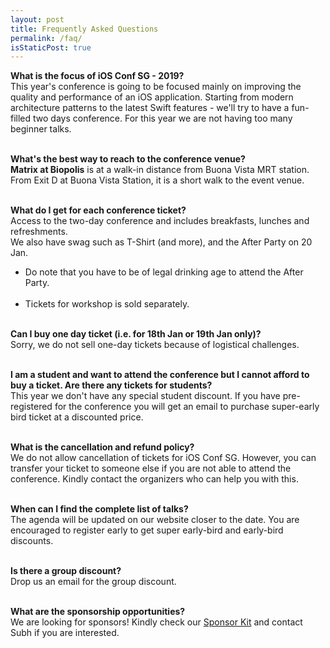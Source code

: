 ```yaml
---
layout: post
title: Frequently Asked Questions
permalink: /faq/
isStaticPost: true
---
```


<section id="faq" class="main special">
<div class="content">
<div style="text-align: left;">
<p>
<b>What is the focus of iOS Conf SG - 2019?</b> <br />
This year's conference is going to be focused mainly on improving the quality and performance of an iOS application. Starting from modern architecture patterns to the latest Swift features - we'll try to have a fun-filled two days conference. For this year we are not having too many beginner talks.<br /> <br />

<b>What's the best way to reach to the conference venue?</b><br />
<strong>Matrix at Biopolis</strong> is at a walk-in distance from Buona Vista MRT station.
From Exit D at Buona Vista Station, it is a short walk to the event venue.<br /> <br />

<b>What do I get for each conference ticket?</b><br />
Access to the two-day conference and includes breakfasts, lunches and refreshments.<br />
We also have swag such as T-Shirt (and more), and the After Party on 20 Jan.<br />

* Do note that you have to be of legal drinking age to attend the After Party. <br /> <br />
* Tickets for workshop is sold separately.<br /> <br />

<b>Can I buy one day ticket (i.e. for 18th Jan or 19th Jan only)?</b><br />
Sorry, we do not sell one-day tickets because of logistical challenges. <br /> <br />

<b>I am a student and want to attend the conference but I cannot afford to buy a ticket. Are there any tickets for students?</b><br />
This year we don't have any special student discount. If you have pre-registered for the conference you will get an email to purchase super-early bird ticket at a discounted price. <br /> <br />

<b>What is the cancellation and refund policy?</b><br />
We do not allow cancellation of tickets for iOS Conf SG. However, you can transfer your ticket to someone else if you are not able to attend the conference. Kindly contact the organizers who can help you with this. <br /> <br />

<b>When can I find the complete list of talks?</b><br />
The agenda will be updated on our website closer to the date. You are encouraged to register early to get super early-bird and early-bird discounts. <br /> <br />

<b>Is there a group discount?</b><br />
Drop us an email for the group discount.<br/><br/>

<b>What are the sponsorship opportunities?</b><br />
We are looking for sponsors! Kindly check our <a href="/#sponsors" target="_blank">Sponsor Kit</a> and contact Subh if you are interested. <br /> <br />
</p>
</div>
</div>                              
</section>

<img class="img-responsive feature-image" src="{{ site.baseurl }}/img/posts/cod.jpg" style="display:none">